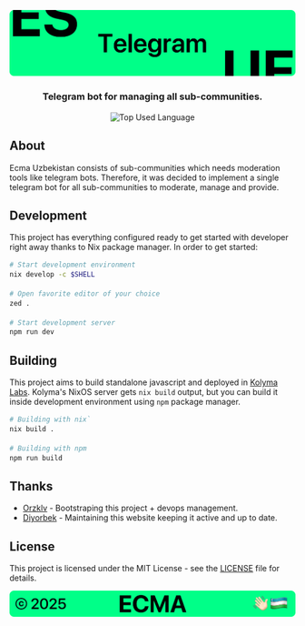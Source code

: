 <p align="center">
    <img src=".github/assets/header.png" alt="Ecma Uzbekistan's {Telegram}">
</p>

<p align="center">
    <h3 align="center">Telegram bot for managing all sub-communities.</h3>
</p>

<p align="center">
    <img align="center" src="https://img.shields.io/github/languages/top/ecma-uz/telegram?style=flat&logo=javascript&logoColor=ffffff&labelColor=00AC5B&color=00AC5B" alt="Top Used Language">
</p>

## About

Ecma Uzbekistan consists of sub-communities which needs moderation tools like telegram bots. Therefore, it was decided to implement a single telegram bot for all sub-communities to moderate, manage and provide.

## Development

This project has everything configured ready to get started with developer right away thanks to Nix package manager. In order to get started:

```bash
# Start development environment
nix develop -c $SHELL

# Open favorite editor of your choice
zed .

# Start development server
npm run dev
```

## Building

This project aims to build standalone javascript and deployed in [Kolyma Labs](https://github.com/kolyma-labs). Kolyma's NixOS server gets `nix build` output, but you can build it inside development environment using `npm` package manager.

```bash
# Building with nix`
nix build .

# Building with npm
npm run build
```

## Thanks

- [Orzklv](https://github.com/orzklv) - Bootstraping this project + devops management.
- [Diyorbek](https://github.com/diyorbekrustamjonov) - Maintaining this website keeping it active and up to date.

## License

This project is licensed under the MIT License - see the [LICENSE](LICENSE) file for details.

<p align="center">
    <img src=".github/assets/footer.png" alt="Ecma Uzbekistan's {Telegram}">
</p>
